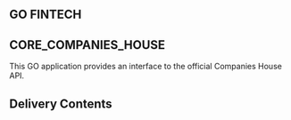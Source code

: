 GO FINTECH
----------
CORE_COMPANIES_HOUSE
--------------------

This GO application provides an interface to the official Companies House API. 

Delivery Contents
-----------------
